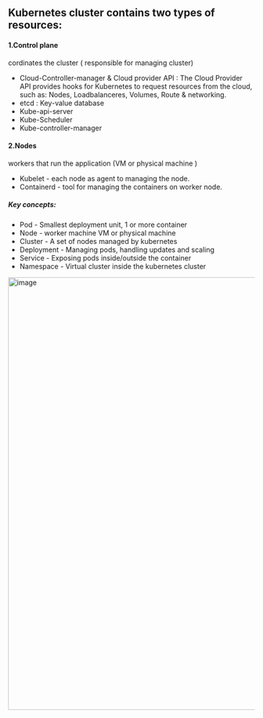 Kubernetes cluster contains two types of resources:
--------------------------------------------------
#### 1.Control plane		
cordinates the cluster ( responsible for managing cluster)

- Cloud-Controller-manager & Cloud provider API : The Cloud Provider API provides hooks for Kubernetes to request resources from the cloud, such as: Nodes, Loadbalanceres, Volumes, Route & networking.
- etcd    :  Key-value database
- Kube-api-server
- Kube-Scheduler
- Kube-controller-manager

#### 2.Nodes				
workers that run the application	(VM or physical machine )

- Kubelet - each node as agent to managing the node.
- Containerd - tool for managing the containers on worker node.

##### Key concepts:

- Pod					-  Smallest deployment unit, 1 or more container
- Node				-  worker machine VM or physical machine
- Cluster				-  A set of nodes managed by kubernetes
- Deployment			-  Managing pods, handling updates and scaling
- Service				- Exposing pods inside/outside the container
- Namespace			- Virtual cluster inside the kubernetes cluster

<img width="1402" height="882" alt="image" src="https://github.com/user-attachments/assets/27fc321d-490a-4ea1-93df-3c9e227beeff" />
